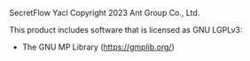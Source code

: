 SecretFlow Yacl
Copyright 2023 Ant Group Co., Ltd.

This product includes software that is licensed as GNU LGPLv3:
- The GNU MP Library (https://gmplib.org/)
